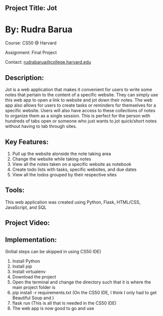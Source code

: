 ## Project Title: Jot
# By: Rudra Barua
Course: CS50 @ Harvard

Assignment: Final Project

Contact: rudrabarua@college.harvard.edu

## Description:
Jot is a web application that makes it convenient for users to write some notes that pertain to the content of a specific website. They can simply use this web app to open a link to website and jot down their notes. The web app also allows for users to create tasks or reminders for themselves for a specific website.
Users will also have access to these collections of notes to organize them as a single session. This is perfect for the person with hundreds of tabs open or someone who just wants to jot quick/short notes without having to tab through sites.

## Key Features:

1. Pull up the website alonside the note taking area
2. Change the website while taking notes  
3. View all the notes taken on a specific website as notebook
4. Create todo lists with tasks, specific websites, and due dates 
5. View all the todos grouped by their respective sites

## Tools:
This web application was created using Python, Flask, HTML/CSS, JavaScript, and SQL

## Project Video:


## Implementation:
(Initial steps can be skipped in using CS50 IDE)
1. Install Python
2. Install pip
3. Install virtualenv
4. Download the project
5. Open the terminal and change the directory such that it is where the main project folder is
6. pip install -r requirements.txt  (On the CS50 IDE, I think I only had to get Beautiful Soup and )
7. flask run (This is all that is needed in the CS50 IDE)
8. The web app is now good to go and use
